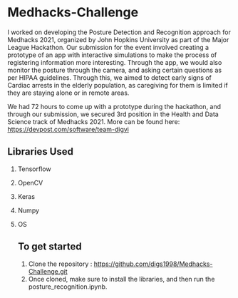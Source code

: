 # Medhacks-Challenge

I worked on developing the Posture Detection and Recognition approach for Medhacks 2021, organized by John Hopkins University as part of the Major League Hackathon.
Our submission for the event involved creating a prototype of an app with interactive simulations to make the process of registering information more interesting. Through the app, we would also monitor the posture through the camera, and asking certain questions as per HIPAA guidelines. Through this, we aimed to detect early signs of Cardiac arrests in the elderly population, as caregiving for them is limited if they are staying alone or in remote areas.

We had 72 hours to come up with a prototype during the hackathon, and through our submission, we secured 3rd position in the Health and Data Science track of Medhacks 2021.
More can be found here: https://devpost.com/software/team-digvi

## Libraries Used
1. Tensorflow
2. OpenCV
3. Keras
4. Numpy
5. OS

   ## To get started
   1. Clone the repository : https://github.com/digs1998/Medhacks-Challenge.git
   2. Once cloned, make sure to install the libraries, and then run the posture_recognition.ipynb.
